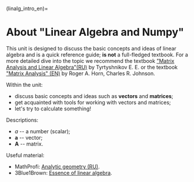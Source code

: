 (linalg_intro_en)=

# About "Linear Algebra and Numpy"

This unit is designed to discuss the basic concepts and ideas of linear algebra and is a quick reference guide; **is not** a full-fledged textbook. For a more detailed dive into the topic we recommend the textbook ["Matrix Analysis and Linear Algebra"(RU)](https://www.inm.ras.ru/wp-content/uploads/library/Monographies/all.pdf) by Tyrtyshnikov E. Е. or the textbook ["Matrix Analysis" (EN)](http://www.cse.zju.edu.cn/eclass/attachments/2015-10/01-1446086008-145421.pdf) by Roger A. Horn, Charles R. Johnson. 

Within the unit:

- discuss basic concepts and ideas such as **vectors** and **matrices**;
- get acquainted with tools for working with vectors and matrices;
- let's try to calculate something!

Descriptions:

- $a$ -- a number (scalar);
- $\mathbf{a}$ --  vector;
- $\mathbf{A}$ -- matrix.

Useful material:

- MathProfi: [Analytic geometry (RU)](http://mathprofi.ru/vektory_dlya_chainikov.html).
- 3Blue1Brown: [Essence of linear algebra](https://youtube.com/playlist?list=PLZHQObOWTQDPD3MizzM2xVFitgF8hE_ab).
